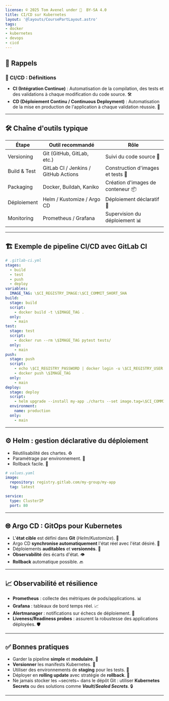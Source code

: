 ```yaml
---
license: © 2025 Tom Avenel under 󰵫  BY-SA 4.0
title: CI/CD sur Kubernetes
layout: '@layouts/CoursePartLayout.astro'
tags:
- docker
- kubernetes
- devops
- cicd
---
```


## 🔔 Rappels

### 🔄 CI/CD : Définitions
- **CI (Intégration Continue)** : Automatisation de la compilation, des tests et des validations à chaque modification du code source. 🛠️
- **CD (Déploiement Continu / Continuous Deployment)** : Automatisation de la mise en production de l'application à chaque validation réussie. 🚀

---

## 🛠 Chaîne d'outils typique

   Étape | Outil recommandé | Rôle |
 |------|------------------|------|
 | Versioning | Git (GitHub, GitLab, etc.) | Suivi du code source 📜 |
 | Build & Test | GitLab CI / Jenkins / GitHub Actions | Construction d'images et tests 🧪 |
 | Packaging | Docker, Buildah, Kaniko | Création d'images de conteneur 📦 |
 | Déploiement | Helm / Kustomize / Argo CD | Déploiement déclaratif 📝 |
 | Monitoring | Prometheus / Grafana | Supervision du déploiement 📊 |

---

## 🏗 Exemple de pipeline CI/CD avec GitLab CI

```yaml
# .gitlab-ci.yml
stages:
  - build
  - test
  - push
  - deploy
variables:
  IMAGE_TAG: \$CI_REGISTRY_IMAGE:\$CI_COMMIT_SHORT_SHA
build:
  stage: build
  script:
    - docker build -t \$IMAGE_TAG .
  only:
    - main
test:
  stage: test
  script:
    - docker run --rm \$IMAGE_TAG pytest tests/
  only:
    - main
push:
  stage: push
  script:
    - echo \$CI_REGISTRY_PASSWORD | docker login -u \$CI_REGISTRY_USER --password-stdin \$CI_REGISTRY
    - docker push \$IMAGE_TAG
  only:
    - main
deploy:
  stage: deploy
  script:
    - helm upgrade --install my-app ./charts --set image.tag=\$CI_COMMIT_SHORT_SHA
  environment:
    name: production
  only:
    - main
```

---

## ⚙️ Helm : gestion déclarative du déploiement

- Réutilisabilité des chartes. ♻️
- Paramétrage par environnement. 🔧
- Rollback facile. 🔄

```yaml
# values.yaml
image:
  repository: registry.gitlab.com/my-group/my-app
  tag: latest

service:
  type: ClusterIP
  port: 80
```

---

## 🌐 Argo CD : GitOps pour Kubernetes

- L'**état cible** est défini dans **Git** (_Helm_/_Kustomize_). 📂
- Argo CD **synchronise automatiquement** l'état réel avec l'état désiré. 🔄
- Déploiements **auditables** et **versionnés**. 📜
- **Observabilité** des écarts d'état. 👁️
- **Rollback** automatique possible. 🔙

---

## 📈 Observabilité et résilience

- **Prometheus** : collecte des métriques de pods/applications. 📊
- **Grafana** : tableaux de bord temps réel. 📈
- **Alertmanager** : notifications sur échecs de déploiement. 🚨
- **Liveness/Readiness probes** : assurent la robustesse des applications déployées. 🛡️

---

## ✅ Bonnes pratiques

- Garder la pipeline **simple** et **modulaire**. 🧩
- **Versionner** les manifests Kubernetes. 📝
- Utiliser des environnements de **staging** pour les tests. 🧪
- Déployer en **rolling update** avec stratégie de **rollback**. 🔄
- Ne jamais stocker les ~secrets~ dans le dépôt Git : utiliser **Kubernetes Secrets** ou des solutions comme **_Vault_/_Sealed Secrets_**. 🔒

---

